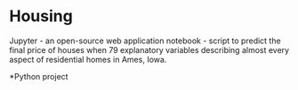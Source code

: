 # Housing

Jupyter - an open-source web application notebook - script to predict the final price of houses when 79 explanatory variables describing almost every aspect of residential homes in Ames, Iowa.

*Python project
